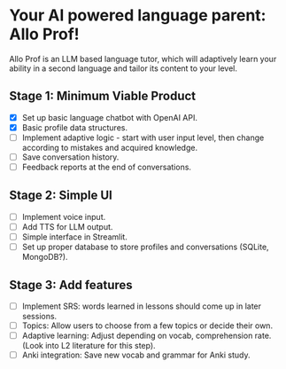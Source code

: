 # Your AI powered language parent: Allo Prof!

Allo Prof is an LLM based language tutor, which will adaptively learn your ability in a second language and tailor its content to your level. 

## Stage 1: Minimum Viable Product

- [x] Set up basic language chatbot with OpenAI API. 
- [x] Basic profile data structures.
- [ ] Implement adaptive logic - start with user input level, then change according to mistakes and acquired knowledge.
- [ ] Save conversation history.
- [ ] Feedback reports at the end of conversations.

## Stage 2: Simple UI

- [ ] Implement voice input.
- [ ] Add TTS for LLM output.
- [ ] Simple interface in Streamlit.
- [ ] Set up proper database to store profiles and conversations (SQLite, MongoDB?).

## Stage 3: Add features

- [ ] Implement SRS: words learned in lessons should come up in later sessions.
- [ ] Topics: Allow users to choose from a few topics or decide their own.
- [ ] Adaptive learning: Adjust depending on vocab, comprehension rate. (Look into L2 literature for this step).
- [ ] Anki integration: Save new vocab and grammar for Anki study.

